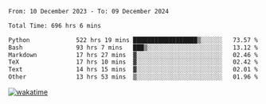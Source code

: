 <!--START_SECTION:waka-->

```txt
From: 10 December 2023 - To: 09 December 2024

Total Time: 696 hrs 6 mins

Python             522 hrs 19 mins ██████████████████▒░░░░░░   73.57 %
Bash               93 hrs 7 mins   ███▒░░░░░░░░░░░░░░░░░░░░░   13.12 %
Markdown           17 hrs 27 mins  ▓░░░░░░░░░░░░░░░░░░░░░░░░   02.46 %
TeX                17 hrs 10 mins  ▓░░░░░░░░░░░░░░░░░░░░░░░░   02.42 %
Text               14 hrs 15 mins  ▓░░░░░░░░░░░░░░░░░░░░░░░░   02.01 %
Other              13 hrs 53 mins  ▒░░░░░░░░░░░░░░░░░░░░░░░░   01.96 %
```

<!--END_SECTION:waka-->
[![wakatime](https://wakatime.com/badge/user/5f89a63a-5294-4958-ad30-2b3455e63f2a.svg)](https://wakatime.com/@5f89a63a-5294-4958-ad30-2b3455e63f2a)
